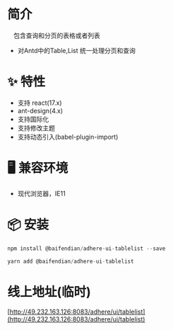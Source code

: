 # 简介
&ensp;&ensp;包含查询和分页的表格或者列表
- 对Antd中的Table,List 统一处理分页和查询

# ✨ 特性
- 支持 react(17.x)
- ant-design(4.x)
- 支持国际化
- 支持修改主题
- 支持动态引入(babel-plugin-import)

# 🖥 兼容环境
- 现代浏览器，IE11

# 📦 安装
```javascript
npm install @baifendian/adhere-ui-tablelist --save
``` 

```javascript
yarn add @baifendian/adhere-ui-tablelist
```

# 线上地址(临时)
[http://49.232.163.126:8083/adhere/ui/tablelist](http://49.232.163.126:8083/adhere/ui/tablelist)

